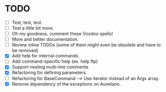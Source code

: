 # TODO
* [ ] Test, test, test.
* [ ] Test a little bit more.
* [ ] Oh my goodness, comment these Voodoo spells!
* [ ] More and better documentation.
* [ ] Review inline TODOs (some of them might even be obsolete and have to be removed)
* [x] Add help for internal commands.
* [ ] Add command-specific help (ex. help ftp)
* [x] Support nesting multi-line comments
* [x] Refactoring for defining parameters.
* [ ] Refactoring for BaseCommand --> Use iterator instead of an Args array.
* [x] Remove dependency of the exceptions on Aureliano.
